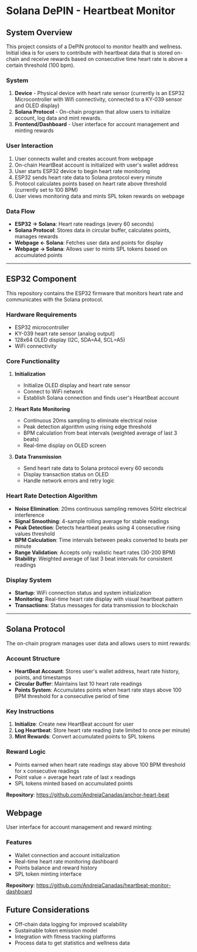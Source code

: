 # Solana DePIN - Heartbeat Monitor

## System Overview

This project consists of a DePIN protocol to monitor health and wellness.
Initial idea is for users to contribute with heartbeat data that is stored on-chain and receive rewards based on consecutive time heart rate is above a certain threshold (100 bpm).

### System
1. **Device** - Physical device with heart rate sensor (currently is an ESP32 Microcontroller with Wifi connectivity, connected to a KY-039 sensor and OLED display)
2. **Solana Protocol** - On-chain program that allow users to initialize account, log data and mint rewards. 
3. **Frontend/Dashboard** - User interface for account management and minting rewards

### User Interaction
1. User connects wallet and creates account from webpage
2. On-chain HeartBeat account is initialized with user's wallet address
3. User starts ESP32 device to begin heart rate monitoring
4. ESP32 sends heart rate data to Solana protocol every minute
5. Protocol calculates points based on heart rate above threshold (currently set to 100 BPM)
6. User views monitoring data and mints SPL token rewards on webpage

### Data Flow
- **ESP32 → Solana**: Heart rate readings (every 60 seconds)
- **Solana Protocol**: Stores data in circular buffer, calculates points, manages rewards
- **Webpage ← Solana**: Fetches user data and points for display
- **Webpage → Solana**: Allows user to mints SPL tokens based on accumulated points

---
## ESP32 Component

This repository contains the ESP32 firmware that monitors heart rate and communicates with the Solana protocol.

### Hardware Requirements
- ESP32 microcontroller
- KY-039 heart rate sensor (analog output)
- 128x64 OLED display (I2C, SDA=A4, SCL=A5)
- WiFi connectivity

### Core Functionality
1. **Initialization**
   - Initialize OLED display and heart rate sensor
   - Connect to WiFi network
   - Establish Solana connection and finds user's HeartBeat account

2. **Heart Rate Monitoring**
   - Continuous 20ms sampling to eliminate electrical noise
   - Peak detection algorithm using rising edge threshold
   - BPM calculation from beat intervals (weighted average of last 3 beats)
   - Real-time display on OLED screen

3. **Data Transmission**
   - Send heart rate data to Solana protocol every 60 seconds
   - Display transaction status on OLED
   - Handle network errors and retry logic

### Heart Rate Detection Algorithm
- **Noise Elimination**: 20ms continuous sampling removes 50Hz electrical interference
- **Signal Smoothing**: 4-sample rolling average for stable readings
- **Peak Detection**: Detects heartbeat peaks using 4 consecutive rising values threshold
- **BPM Calculation**: Time intervals between peaks converted to beats per minute
- **Range Validation**: Accepts only realistic heart rates (30-200 BPM)
- **Stability**: Weighted average of last 3 beat intervals for consistent readings

### Display System
- **Startup**: WiFi connection status and system initialization
- **Monitoring**: Real-time heart rate display with visual heartbeat pattern
- **Transactions**: Status messages for data transmission to blockchain

---
## Solana Protocol

The on-chain program manages user data and allows users to mint rewards:

### Account Structure
- **HeartBeat Account**: Stores user's wallet address, heart rate history, points, and timestamps
- **Circular Buffer**: Maintains last 10 heart rate readings
- **Points System**: Accumulates points when heart rate stays above 100 BPM threshold for a consecutive period of time

### Key Instructions
1. **Initialize**: Create new HeartBeat account for user
2. **Log Heartbeat**: Store heart rate reading (rate limited to once per minute)
3. **Mint Rewards**: Convert accumulated points to SPL tokens

### Reward Logic
- Points earned when heart rate readings stay above 100 BPM threshold for x consecutive readings
- Point value = average heart rate of last x readings
- SPL tokens minted based on accumulated points

**Repository**: https://github.com/AndreiaCanadas/anchor-heart-beat

## Webpage

User interface for account management and reward minting:

### Features
- Wallet connection and account initialization
- Real-time heart rate monitoring dashboard
- Points balance and reward history
- SPL token minting interface

**Repository**: https://github.com/AndreiaCanadas/heartbeat-monitor-dashboard

## Future Considerations
- Off-chain data logging for improved scalability
- Sustainable token emission model
- Integration with fitness tracking platforms
- Process data to get statistics and wellness data